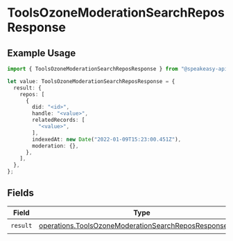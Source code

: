 # ToolsOzoneModerationSearchReposResponse

## Example Usage

```typescript
import { ToolsOzoneModerationSearchReposResponse } from "@speakeasy-api/bluesky/models/operations";

let value: ToolsOzoneModerationSearchReposResponse = {
  result: {
    repos: [
      {
        did: "<id>",
        handle: "<value>",
        relatedRecords: [
          "<value>",
        ],
        indexedAt: new Date("2022-01-09T15:23:00.451Z"),
        moderation: {},
      },
    ],
  },
};
```

## Fields

| Field                                                                                                                            | Type                                                                                                                             | Required                                                                                                                         | Description                                                                                                                      |
| -------------------------------------------------------------------------------------------------------------------------------- | -------------------------------------------------------------------------------------------------------------------------------- | -------------------------------------------------------------------------------------------------------------------------------- | -------------------------------------------------------------------------------------------------------------------------------- |
| `result`                                                                                                                         | [operations.ToolsOzoneModerationSearchReposResponseBody](../../models/operations/toolsozonemoderationsearchreposresponsebody.md) | :heavy_check_mark:                                                                                                               | N/A                                                                                                                              |